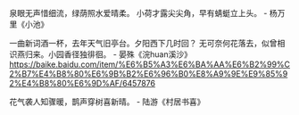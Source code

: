 泉眼无声惜细流，绿荫照水爱晴柔。
小荷才露尖尖角，早有蜻蜓立上头。 - 杨万里《小池》

一曲新词酒一杯，去年天气旧亭台。夕阳西下几时回？
无可奈何花落去，似曾相识燕归来。小园香径独徘徊。 - 晏殊《浣huan溪沙》
https://baike.baidu.com/item/%E6%B5%A3%E6%BA%AA%E6%B2%99%C2%B7%E4%B8%80%E6%9B%B2%E6%96%B0%E8%A9%9E%E9%85%92%E4%B8%80%E6%9D%AF/6457876


花气袭人知骤暖，鹊声穿树喜新晴。 - 陆游《村居书喜》
 